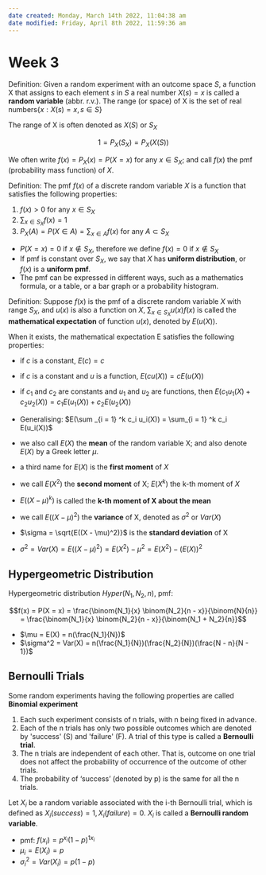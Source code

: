 ```yaml
---
date created: Monday, March 14th 2022, 11:04:38 am
date modified: Friday, April 8th 2022, 11:59:36 am
---
```


# Week 3

Definition: Given a random experiment with an outcome space $S$, a function X that assigns to each element $s$ in $S$ a real number $X(s) = x$ is called a **random variable** (abbr. r.v.). The range (or space) of X is the set of real numbers$\{x: X(s) = x, s \in S\}$

The range of X is often denoted as $X(S)$ or $S_X$

$$1 = P_X(S_X) = P_X(X(S))$$

We often write $f(x) = P_X({x}) = P(X=x)$ for any $x \in S_X$; and call $f(x)$ the pmf (probability mass function) of $X$.

Definition: The pmf $f(x)$ of a discrete random variable $X$ is a function that satisfies the following properties:

1. $f(x) > 0$ for any $x \in S_X$
2. $\sum _{x \in S_X} f(x) = 1$
3. $P_X(A) = P(X \in A) = \sum _{x \in A} f(x)$ for any $A \subset S_X$

- $P(X = x) = 0$ if $x \notin S_X$, therefore we define $f(x) = 0$ if $x \notin S_X$
- If pmf is constant over $S_X$, we say that $X$ has **uniform distribution**, or $f(x)$ is a **uniform pmf**.
- The pmf can be expressed in different ways, such as a mathematics formula, or a table, or a bar graph or a probability histogram.

Definition: Suppose $f(x)$ is the pmf of a discrete random variable $X$ with range $S_X$, and $u(x)$ is also a function on $X$, $\sum _{x \in S_X} u(x)f(x)$ is called the **mathematical expectation** of function $u(x)$, denoted by $E(u(X))$.

When it exists, the mathematical expectation E satisfies the following properties:

- if $c$ is a constant, $E(c) = c$
- if $c$ is a constant and $u$ is a function, $E(cu(X)) = cE(u(X))$
- if $c_1$ and $c_2$ are constants and $u_1$ and $u_2$ are functions, then $E(c_1 u_1(X) + c_2 u_2(X)) = c_1 E(u_1(X)) + c_2 E(u_2(X))$
- Generalising: $E(\sum _{i = 1} ^k c_i u_i(X)) = \sum_{i = 1} ^k c_i E(u_i(X))$

- we also call $E(X)$ the **mean** of the random variable X; and also denote $E(X)$ by a Greek letter $\mu$.
- a third name for $E(X)$ is the **first moment** of $X$
- we call $E(X^2)$ the **second moment** of X; $E(X^k)$ the k-th moment of $X$
- $E((X - \mu)^k)$ is called the **k-th moment of X about the mean**
- we call $E((X - \mu)^2)$ the **variance** of X, denoted as $\sigma^2$ or $Var(X)$
- $\sigma = \sqrt{E((X - \mu)^2)}$ is the **standard deviation** of X
- $\sigma^2 = Var(X) = E((X - \mu)^2) = E(X^2) - \mu^2 = E(X^2) - (E(X))^2$

## Hypergeometric Distribution

Hypergeometric distribution $Hyper(N_1, N_2, n)$, pmf:

$$f(x) = P(X = x) = \frac{\binom{N_1}{x} \binom{N_2}{n - x}}{\binom{N}{n}} = \frac{\binom{N_1}{x} \binom{N_2}{n - x}}{\binom{N_1 + N_2}{n}}$$

- $\mu = E(X) = n(\frac{N_1}{N})$
- $\sigma^2 = Var(X) = n(\frac{N_1}{N})(\frac{N_2}{N})(\frac{N - n}{N - 1})$

## Bernoulli Trials

Some random experiments having the following properties are called **Binomial experiment**

1. Each such experiment consists of n trials, with n being fixed in advance.
2. Each of the n trials has only two possible outcomes which are denoted by 'success' (S) and 'failure' (F). A trial of this type is called a **Bernoulli trial**.
3. The n trials are independent of each other. That is, outcome on one trial does not affect the probability of occurrence of the outcome of other trials.
4. The probability of ‘success’ (denoted by p) is the same for all the n trials.

Let $X_i$ be a random variable associated with the i-th Bernoulli trial, which is defined as $X_i(success) = 1, X_i(failure) = 0$. $X_i$ is called a **Bernoulli random variable**.

- pmf: $f(x_i) = p^{x_i}(1 - p)^{1x_i}$
- $\mu_i = E(X_i) = p$
- $\sigma^2_i = Var(X_i) = p(1 - p)$
